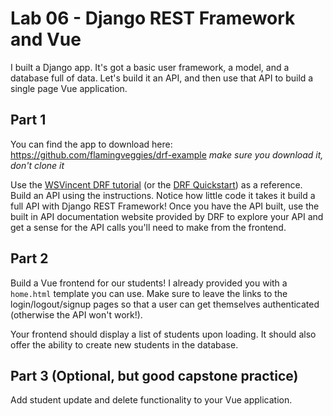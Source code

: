 # Lab 06 - Django REST Framework and Vue

I built a Django app. It's got a basic user framework, a model, and a database full of data. Let's build it an API, and then use that API to build a single page Vue application.

## Part 1

You can find the app to download here: https://github.com/flamingveggies/drf-example *make sure you download it, don't clone it*

Use the [WSVincent DRF tutorial](https://learndjango.com/tutorials/django-rest-framework-tutorial-todo-api) (or the [DRF Quickstart](https://www.django-rest-framework.org/tutorial/quickstart/)) as a reference. Build an API using the instructions. Notice how little code it takes it build a full API with Django REST Framework! Once you have the API built, use the built in API documentation website provided by DRF to explore your API and get a sense for the API calls you'll need to make from the frontend.

## Part 2

Build a Vue frontend for our students! I already provided you with a `home.html` template you can use. Make sure to leave the links to the login/logout/signup pages so that a user can get themselves authenticated (otherwise the API won't work!).

Your frontend should display a list of students upon loading. It should also offer the ability to create new students in the database.

## Part 3 (Optional, but good capstone practice)

Add student update and delete functionality to your Vue application.

